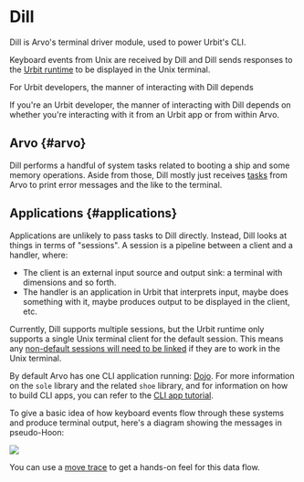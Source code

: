 # Dill

Dill is Arvo's terminal driver module, used to power Urbit's CLI.

Keyboard events from Unix are received by Dill and Dill sends responses to the [Urbit runtime](../../../glossary/vere.md) to be displayed in the Unix terminal.

For Urbit developers, the manner of interacting with Dill depends 

If you're an Urbit developer, the manner of interacting with Dill depends on whether you're interacting with it from an Urbit app or from within Arvo.

## Arvo {#arvo}

Dill performs a handful of system tasks related to booting a ship and some memory operations. Aside from those, Dill mostly just receives [tasks](reference/tasks.md) from Arvo to print error messages and the like to the terminal.

## Applications {#applications}

Applications are unlikely to pass tasks to Dill directly. Instead, Dill looks at things in terms of "sessions". A session is a pipeline between a client and a handler, where:
- The client is an external input source and output sink: a terminal with dimensions and so forth.
- The handler is an application in Urbit that interprets input, maybe does something with it, maybe produces output to be displayed in the client, etc.

Currently, Dill supports multiple sessions, but the Urbit runtime only supports a single Unix terminal client for the default session. This means any [non-default sessions will need to be linked](./reference/tasks.md#session-tasks) if they are to work in the Unix terminal.

By default Arvo has one CLI application running: [Dojo](../../../glossary/dojo.md). For more information on the `sole` library and the related `shoe` library, and for information on how to build CLI apps, you can refer to the [CLI app tutorial](../../../build-on-urbit/userspace/guides/cli-tutorial.md).

To give a basic idea of how keyboard events flow through these systems and produce terminal output, here's a diagram showing the messages in pseudo-Hoon:

![](https://media.urbit.org/docs/arvo/dill/dill-userspace.svg)

You can use a [move trace](../arvo/guides/move-trace.md) to get a hands-on feel for this data flow.


